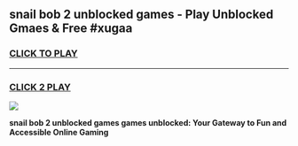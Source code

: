 
## snail bob 2 unblocked games - Play Unblocked Gmaes & Free #xugaa
<h3>
<a href="https://premium.freeplayer.one?title=snail_bob_2_unblocked_games&ref=03M">CLICK TO PLAY</a></h3>
<hr>

<h3>
<a href="https://premium.freeplayer.one?title=snail_bob_2_unblocked_games&ref=03M">CLICK 2 PLAY</a>
  
</h3>

<a href="https://premium.freeplayer.one?title=snail_bob_2_unblocked_games&ref=03M"><img src="https://clearcache.store/games.png"></a>


**snail bob 2 unblocked games games unblocked: Your Gateway to Fun and Accessible Online Gaming**
